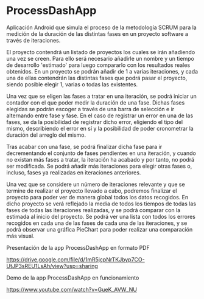 # ProcessDashApp

Aplicación Android que simula el proceso de la metodología SCRUM para la medición de la duración de las distintas fases en un proyecto software a través de iteraciones.

El proyecto contendrá un listado de proyectos los cuales se irán añadiendo una vez se creen. Para ello será necesario añadirle un nombre y un tiempo de desarrollo 'estimado' para luego compararlo con los resultados reales obtenidos. En un proyecto se podrán añadir de 1 a varias iteraciones, y cada una de ellas contendrán las distintas fases que podrá pasar el proyecto, siendo posible elegir 1, varias o todas las existentes. 

Una vez que se eligen las fases a tratar en una iteración, se podrá iniciar un contador con el que poder medir la duración de una fase. Dichas fases elegidas se podrán escoger a través de una barra de selección e ir alternando entre fase y fase. En el caso de registrar un error en una de las fases, se da la posibilidad de registrar dicho error, eligiendo el tipo del mismo, describiendo el error en sí y la posibilidad de poder cronometrar la duración del arreglo del mismo.

Tras acabar con una fase, se podrá finalizar dicha fase para ir decrementando el conjunto de fases pendientes en una iteración, y cuando no existan más fases a tratar, la iteración ha acabado y por tanto, no podrá ser modificada. Se podrá añadir más iteraciones para elegir otras fases o, incluso, fases ya realizadas en iteraciones anteriores. 

Una vez que se considere un número de iteraciones relevante y que se termine de realizar el proyecto llevado a cabo, podremos finalizar el proyecto para poder ver de manera global todos los datos recogidos. En dicho proyecto se verá reflejado la media de todos los tiempos de todas las fases de todas las iteraciones realizadas, y se podrá comparar con la estimada al inicio del proyecto. Se podrá ver una lista con todos los errores recogidos en cada una de las fases de cada una de las iteraciones, y se podrá observar una gráfica PieChart para poder realizar una comparación más visual.

Presentación de la app ProcessDashApp en formato PDF

https://drive.google.com/file/d/1mR5jcpNrTKJbyp7CO-UtJP3sREU1LsAh/view?usp=sharing

Demo de la app ProcessDashApp en funcionamiento

https://www.youtube.com/watch?v=GueK_AVW_NU
